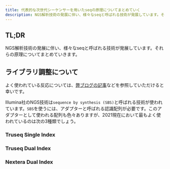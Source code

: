 ```yaml
---
title: 代表的な次世代シーケンサーを用いたseqの原理についてまとめていく
description: NGS解析技術の発展に伴い、様々なseqと呼ばれる技術が発展しています。それらの原理についてまとめていきます。
---
```


## TL;DR

NGS解析技術の発展に伴い、様々なseqと呼ばれる技術が発展しています。それらの原理についてまとめていきます。

## ライブラリ調整について

よく使われている反応については、[弊ブログの記事](https://illumination-k.dev/posts/biology/library_construction_reaction)などを参照していただけると幸いです。

Illumina社のNGS技術は`sequence by synthesis (SBS)`と呼ばれる技術が使われています。`SBS`を使うには、アダプターと呼ばれる認識配列が必要です。このアダプターとして使われる配列も色々ありますが、2021現在において最もよく使われているのは次の3種類でしょう。

### Truseq Single Index

### Truseq Dual Index

### Nextera Dual Index